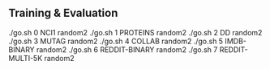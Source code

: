 ## Training & Evaluation
./go.sh 0 NCI1 random2
./go.sh 1 PROTEINS random2
./go.sh 2 DD random2
./go.sh 3 MUTAG random2
./go.sh 4 COLLAB random2
./go.sh 5 IMDB-BINARY random2
./go.sh 6 REDDIT-BINARY random2
./go.sh 7 REDDIT-MULTI-5K random2
